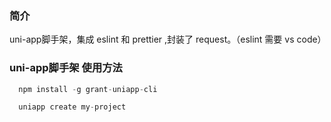 ### 简介

uni-app脚手架，集成 eslint 和 prettier ,封装了 request。（eslint 需要 vs code）

### uni-app脚手架 使用方法

```js
  npm install -g grant-uniapp-cli

  uniapp create my-project
```

